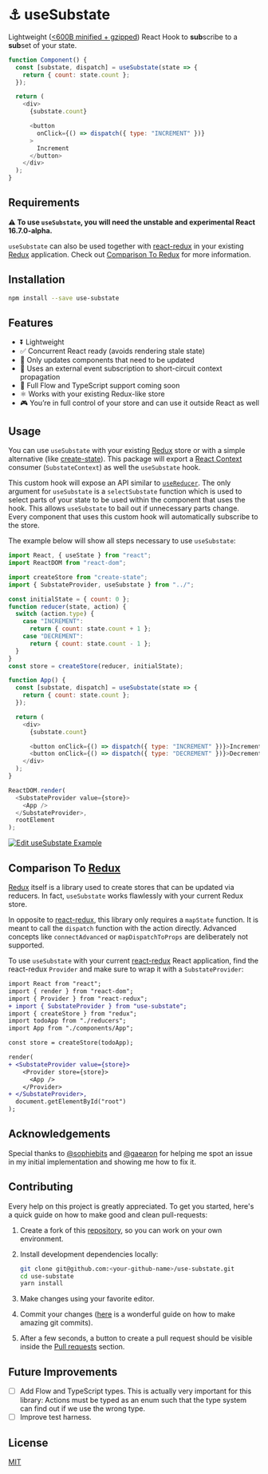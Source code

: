 # ⚓️ useSubstate

Lightweight ([<600B minified + gzipped](https://bundlephobia.com/result?p=use-substate)) React Hook to **sub**scribe to a **sub**set of your state.


```js
function Component() {
  const [substate, dispatch] = useSubstate(state => {
    return { count: state.count };
  });

  return (
    <div>
      {substate.count}

      <button
        onClick={() => dispatch({ type: "INCREMENT" })}
      >
        Increment
      </button>
    </div>
  );
}
```

## Requirements

__⚠️ To use `useSubstate`, you will need the unstable and experimental React 16.7.0-alpha.__

`useSubstate` can also be used together with [react-redux][] in your existing [Redux][] application. Check out [Comparison To Redux](#comparison-to-redux) for more information.

## Installation

```bash
npm install --save use-substate
```

## Features

- ⏬ Lightweight
- ✅ Concurrent React ready (avoids rendering stale state)
- 🐋 Only updates components that need to be updated
- 🔂 Uses an external event subscription to short-circuit context propagation
- 🎈 Full Flow and TypeScript support coming soon
- ⚛️ Works with your existing Redux-like store
- 🎮 You’re in full control of your store and can use it outside React as well

## Usage

You can use `useSubstate` with your existing [Redux][] store or with a simple alternative (like [create-state](https://github.com/philipp-spiess/create-state)). This package will export a [React Context](https://reactjs.org/docs/context.html) consumer (`SubstateContext`) as well the `useSubstate` hook.

This custom hook will expose an API similar to [`useReducer`](https://reactjs.org/docs/hooks-reference.html#usereducer). The only argument for `useSubstate` is a `selectSubstate` function which is used to select parts of your state to be used within the component that uses the hook. This allows `useSubstate` to bail out if unnecessary parts change. Every component that uses this custom hook will automatically subscribe to the store.

The example below will show all steps necessary to use `useSubstate`:

```js
import React, { useState } from "react";
import ReactDOM from "react-dom";

import createStore from "create-state";
import { SubstateProvider, useSubstate } from "../";

const initialState = { count: 0 };
function reducer(state, action) {
  switch (action.type) {
    case "INCREMENT":
      return { count: state.count + 1 };
    case "DECREMENT":
      return { count: state.count - 1 };
  }
}
const store = createStore(reducer, initialState);

function App() {
  const [substate, dispatch] = useSubstate(state => {
    return { count: state.count };
  });

  return (
    <div>
      {substate.count}

      <button onClick={() => dispatch({ type: "INCREMENT" })}>Increment</button>
      <button onClick={() => dispatch({ type: "DECREMENT" })}>Decrement</button>
    </div>
  );
}

ReactDOM.render(
  <SubstateProvider value={store}>
    <App />
  </SubstateProvider>,
  rootElement
);
```

[![Edit useSubstate Example](https://codesandbox.io/static/img/play-codesandbox.svg)](https://codesandbox.io/s/4w406kwy44)

## Comparison To [Redux][]

[Redux][] itself is a library used to create stores that can be updated via reducers. In fact, `useSubstate` works flawlessly with your current Redux store.

In opposite to [react-redux][], this library only requires a `mapState` function. It is meant to call the `dispatch` function with the action directly. Advanced concepts like `connectAdvanced` or `mapDispatchToProps` are deliberately not supported.

To use `useSubstate` with your current [react-redux][] React application, find the react-redux `Provider` and make sure to wrap it with a `SubstateProvider`:

```diff
import React from "react";
import { render } from "react-dom";
import { Provider } from "react-redux";
+ import { SubstateProvider } from "use-substate";
import { createStore } from "redux";
import todoApp from "./reducers";
import App from "./components/App";

const store = createStore(todoApp);

render(
+ <SubstateProvider value={store}>
    <Provider store={store}>
      <App />
    </Provider>
+ </SubstateProvider>,
  document.getElementById("root")
);
```

## Acknowledgements

Special thanks to [@sophiebits](https://github.com/sophiebits) and [@gaearon](https://github.com/gaearon) for helping me spot an issue in my initial implementation and showing me how to fix it.

## Contributing

Every help on this project is greatly appreciated. To get you started, here's a quick guide on how to make good and clean pull-requests:

1.  Create a fork of this [repository](https://github.com/philipp-spiess/use-substate), so you can work on your own environment.
2.  Install development dependencies locally:

    ```bash
    git clone git@github.com:<your-github-name>/use-substate.git
    cd use-substate
    yarn install
    ```

3.  Make changes using your favorite editor.
4.  Commit your changes ([here](https://chris.beams.io/posts/git-commit/) is a wonderful guide on how to make amazing git commits).
5.  After a few seconds, a button to create a pull request should be visible inside the [Pull requests](https://github.com/philipp-spiess/use-substate/pulls) section.

## Future Improvements

- [ ] Add Flow and TypeScript types. This is actually very important for this library: Actions must be typed as an enum such that the type system can find out if we use the wrong type.
- [ ] Improve test harness.

## License

[MIT](https://github.com/philipp-spiess/use-substate/blob/master/README.md)

[Redux]: https://redux.js.org/introduction
[react-redux]: https://github.com/reduxjs/react-redux
